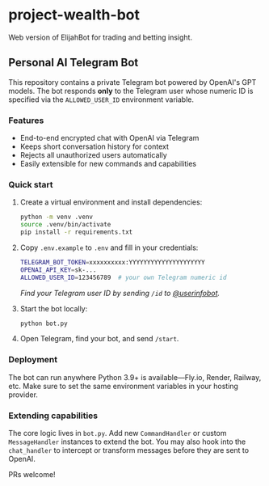 # project-wealth-bot
Web version of ElijahBot for trading and betting insight. 

## Personal AI Telegram Bot

This repository contains a private Telegram bot powered by OpenAI's GPT models. The bot responds **only** to the Telegram user whose numeric ID is specified via the `ALLOWED_USER_ID` environment variable.

### Features

- End-to-end encrypted chat with OpenAI via Telegram
- Keeps short conversation history for context
- Rejects all unauthorized users automatically
- Easily extensible for new commands and capabilities

### Quick start

1. Create a virtual environment and install dependencies:

   ```bash
   python -m venv .venv
   source .venv/bin/activate
   pip install -r requirements.txt
   ```

2. Copy `.env.example` to `.env` and fill in your credentials:

   ```bash
   TELEGRAM_BOT_TOKEN=xxxxxxxxxx:YYYYYYYYYYYYYYYYYYYYY
   OPENAI_API_KEY=sk-...
   ALLOWED_USER_ID=123456789  # your own Telegram numeric id
   ```

   *Find your Telegram user ID by sending `/id` to [@userinfobot](https://t.me/userinfobot).*

3. Start the bot locally:

   ```bash
   python bot.py
   ```

4. Open Telegram, find your bot, and send `/start`.

### Deployment

The bot can run anywhere Python 3.9+ is available—Fly.io, Render, Railway, etc. Make sure to set the same environment variables in your hosting provider.

### Extending capabilities

The core logic lives in `bot.py`. Add new `CommandHandler` or custom `MessageHandler` instances to extend the bot. You may also hook into the `chat_handler` to intercept or transform messages before they are sent to OpenAI.

PRs welcome! 
